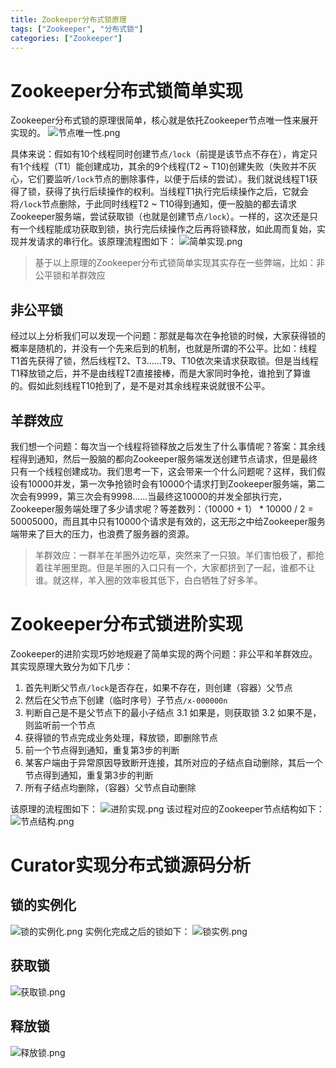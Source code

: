 ```yaml
---
title: Zookeeper分布式锁原理
tags: ["Zookeeper", "分布式锁"]
categories: ["Zookeeper"]
---
```

# Zookeeper分布式锁简单实现
Zookeeper分布式锁的原理很简单，核心就是依托Zookeeper节点唯一性来展开实现的。
![节点唯一性.png](节点唯一性.png)
<!-- more -->
具体来说：假如有10个线程同时创建节点`/lock`（前提是该节点不存在），肯定只有1个线程（T1）能创建成功，其余的9个线程(T2 ~ T10)创建失败（失败并不灰心，它们要监听`/lock`节点的删除事件，以便于后续的尝试）。我们就说线程T1获得了锁，获得了执行后续操作的权利。当线程T1执行完后续操作之后，它就会将`/lock`节点删除，于此同时线程T2 ~ T10得到通知，便一股脑的都去请求Zookeeper服务端，尝试获取锁（也就是创建节点`/lock`）。一样的，这次还是只有一个线程能成功获取到锁，执行完后续操作之后再将锁释放，如此周而复始，实现并发请求的串行化。该原理流程图如下：
![简单实现.png](简单实现.png)
> 基于以上原理的Zookeeper分布式锁简单实现其实存在一些弊端，比如：非公平锁和羊群效应
## 非公平锁
经过以上分析我们可以发现一个问题：那就是每次在争抢锁的时候，大家获得锁的概率是随机的，并没有一个先来后到的机制，也就是所谓的不公平。比如：线程T1首先获得了锁，然后线程T2、T3......T9、T10依次来请求获取锁。但是当线程T1释放锁之后，并不是由线程T2直接接棒，而是大家同时争抢，谁抢到了算谁的。假如此刻线程T10抢到了，是不是对其余线程来说就很不公平。
## 羊群效应
我们想一个问题：每次当一个线程将锁释放之后发生了什么事情呢？答案：其余线程得到通知，然后一股脑的都向Zookeeper服务端发送创建节点请求，但是最终只有一个线程创建成功。我们思考一下，这会带来一个什么问题呢？这样，我们假设有10000并发，第一次争抢锁时会有10000个请求打到Zookeeper服务端，第二次会有9999，第三次会有9998......当最终这10000的并发全部执行完，Zookeeper服务端处理了多少请求呢？等差数列：（10000 + 1） * 10000 / 2 = 50005000，而且其中只有10000个请求是有效的，这无形之中给Zookeeper服务端带来了巨大的压力，也浪费了服务器的资源。
> 羊群效应：一群羊在羊圈外边吃草，突然来了一只狼。羊们害怕极了，都抢着往羊圈里跑。但是羊圈的入口只有一个，大家都挤到了一起，谁都不让谁。就这样，羊入圈的效率极其低下，白白牺牲了好多羊。
# Zookeeper分布式锁进阶实现
Zookeeper的进阶实现巧妙地规避了简单实现的两个问题：非公平和羊群效应。其实现原理大致分为如下几步：
1. 首先判断父节点`/lock`是否存在，如果不存在，则创建（容器）父节点
2. 然后在父节点下创建（临时序号）子节点`/x-000000n`
3. 判断自己是不是父节点下的最小子结点
 3.1 如果是，则获取锁
 3.2 如果不是，则监听前一个节点
4. 获得锁的节点完成业务处理，释放锁，即删除节点
5. 前一个节点得到通知，重复第3步的判断
6. 某客户端由于异常原因导致断开连接，其所对应的子结点自动删除，其后一个节点得到通知，重复第3步的判断
7. 所有子结点均删除，（容器）父节点自动删除

该原理的流程图如下：
![进阶实现.png](进阶实现.png)
该过程对应的Zookeeper节点结构如下：
![节点结构.png](节点结构.png)
# Curator实现分布式锁源码分析
## 锁的实例化
![锁的实例化.png](锁的实例化.png)
实例化完成之后的锁如下：
![锁实例.png](锁实例.png)
## 获取锁
![获取锁.png](获取锁.png)
## 释放锁
![释放锁.png](释放锁.png)

